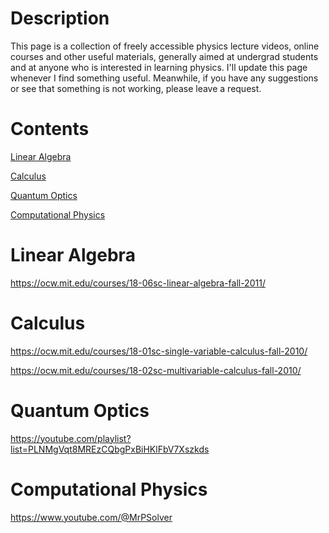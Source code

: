 # Description
This page is a collection of freely accessible physics lecture videos, online courses and other useful materials, generally aimed at undergrad students and at anyone who is interested in learning physics. 
I'll update this page whenever I find something useful. Meanwhile, if you have any suggestions or see that something is not working, please leave a request.

# Contents
[Linear Algebra](#linear-algebra)

[Calculus](#calculus)

[Quantum Optics](#quantum-optics)

[Computational Physics](#computational-physics)

# Linear Algebra
https://ocw.mit.edu/courses/18-06sc-linear-algebra-fall-2011/


# Calculus
https://ocw.mit.edu/courses/18-01sc-single-variable-calculus-fall-2010/

https://ocw.mit.edu/courses/18-02sc-multivariable-calculus-fall-2010/


# Quantum Optics
https://youtube.com/playlist?list=PLNMgVqt8MREzCQbgPxBiHKlFbV7Xszkds


# Computational Physics
https://www.youtube.com/@MrPSolver
